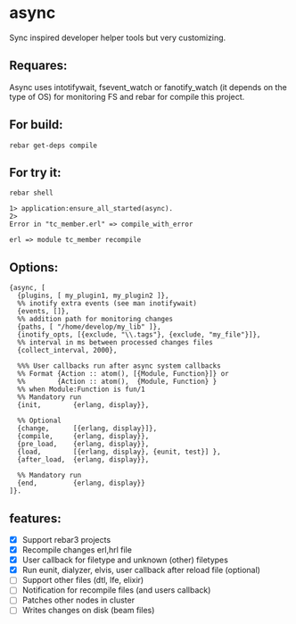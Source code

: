 # async
Sync inspired developer helper tools but very customizing.

## Requares:
Async uses intotifywait, fsevent_watch or fanotify_watch (it depends on the type of OS) for monitoring FS and rebar for compile this project.

## For build:
```
rebar get-deps compile
```

## For try it:
```
rebar shell

1> application:ensure_all_started(async).
2>
Error in "tc_member.erl" => compile_with_error

erl => module tc_member recompile
```

## Options:
```
{async, [
  {plugins, [ my_plugin1, my_plugin2 ]},
  %% inotify extra events (see man inotifywait)
  {events, []},
  %% addition path for monitoring changes
  {paths, [ "/home/develop/my_lib" ]},
  {inotify_opts, [{exclude, "\\.tags"}, {exclude, "my_file"}]},
  %% interval in ms between processed changes files
  {collect_interval, 2000},

  %%% User callbacks run after async system callbacks
  %% Format {Action :: atom(), [{Module, Function}]} or
  %%        {Action :: atom(),  {Module, Function} }
  %% when Module:Function is fun/1
  %% Mandatory run
  {init,        {erlang, display}},

  %% Optional
  {change,      [{erlang, display}]},
  {compile,     {erlang, display}},
  {pre_load,    {erlang, display}},
  {load,        [{erlang, display}, {eunit, test}] },
  {after_load,  {erlang, display}},

  %% Mandatory run
  {end,         {erlang, display}}
]}.
```

## features:
- [x] Support rebar3 projects
- [x] Recompile changes erl,hrl file
- [x] User callback for filetype and unknown (other) filetypes
- [x] Run eunit, dialyzer, elvis, user callback after reload file (optional)
- [ ] Support other files (dtl, lfe, elixir)
- [ ] Notification for recompile files (and users callback)
- [ ] Patches other nodes in cluster
- [ ] Writes changes on disk (beam files)
